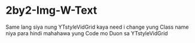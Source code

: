 # 2by2-Img-W-Text
Same lang siya nung YTstyleVidGrid kaya need i change yung Class name niya para hindi mahahawa yung Code mo Duon sa YTstyleVidGrid
